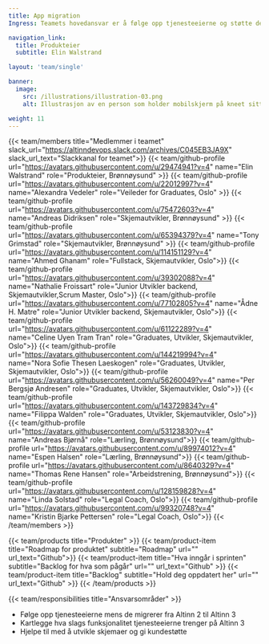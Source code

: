 ```yaml
---
title: App migration
Ingress: Teamets hovedansvar er å følge opp tjenesteeierne og støtte dem under migreringen til Altinn 3. 

navigation_link:
  title: Produkteier
  subtitle: Elin Walstrand

layout: 'team/single'

banner:
  image:
    src: /illustrations/illustration-03.png
    alt: Illustrasjon av en person som holder mobilskjerm på kneet sitt

weight: 11
---
```


{{< team/members title="Medlemmer i teamet" slack_url="https://altinndevops.slack.com/archives/C045EB3JA9X" slack_url_text="Slackkanal for teamet">}}
{{< team/github-profile url="https://avatars.githubusercontent.com/u/29474941?v=4" name="Elin Walstrand" role="Produkteier, Brønnøysund" >}}
{{< team/github-profile url="https://avatars.githubusercontent.com/u/22012997?v=4" name="Alexandra Vedeler" role="Veileder for Graduates, Oslo" >}}
{{< team/github-profile url="https://avatars.githubusercontent.com/u/75472603?v=4" name="Andreas Didriksen" role="Skjemautvikler, Brønnøysund" >}}
{{< team/github-profile url="https://avatars.githubusercontent.com/u/65394379?v=4" name="Tony Grimstad" role="Skjemautvikler, Brønnøysund" >}}
{{< team/github-profile url="https://avatars.githubusercontent.com/u/114151129?v=4" name="Ahmed Ghanam" role="Fullstack, Skjemautvikler, Oslo">}}
{{< team/github-profile url="https://avatars.githubusercontent.com/u/39302088?v=4" name="Nathalie Froissart" role="Junior Utvikler backend, Skjemautvikler,Scrum Master,  Oslo">}}
{{< team/github-profile url="https://avatars.githubusercontent.com/u/77102805?v=4" name="Ådne H. Matre" role="Junior Utvikler backend, Skjemautvikler, Oslo">}}
{{< team/github-profile url="https://avatars.githubusercontent.com/u/61122289?v=4" name="Celine Uyen Tram Tran" role="Graduates, Utvikler, Skjemautvikler, Oslo">}}
{{< team/github-profile url="https://avatars.githubusercontent.com/u/144219994?v=4" name="Nora Sofie Thesen Laeskogen" role="Graduates, Utvikler, Skjemautvikler, Oslo">}}
{{< team/github-profile url="https://avatars.githubusercontent.com/u/56260049?v=4" name="Per Bergsjø Andresen" role="Graduates, Utvikler, Skjemautvikler, Oslo">}}
{{< team/github-profile url="https://avatars.githubusercontent.com/u/143729834?v=4" name="Filippa Walden" role="Graduates, Utvikler, Skjemautvikler, Oslo">}}
{{< team/github-profile url="https://avatars.githubusercontent.com/u/53123830?v=4" name="Andreas Bjørnå" role="Lærling, Brønnøysund">}}
{{< team/github-profile url="https://avatars.githubusercontent.com/u/89974012?v=4" name="Espen Halsen" role="Lærling, Brønnøysund">}}
{{< team/github-profile url="https://avatars.githubusercontent.com/u/8640329?v=4" name="Thomas Rene Hansen" role="Arbeidstrening, Brønnøysund">}}
{{< team/github-profile url="https://avatars.githubusercontent.com/u/128159828?v=4" name="Linda Solstad" role="Legal Coach, Oslo">}}
{{< team/github-profile url="https://avatars.githubusercontent.com/u/99320748?v=4" name="Kristin Bjarke Pettersen" role="Legal Coach, Oslo">}}
{{< /team/members >}}

{{< team/products title="Produkter" >}}
{{< team/product-item title="Roadmap for produktet" subtitle="Roadmap" url="" url_text="Github">}}
{{< team/product-item title="Hva inngår i sprinten" subtitle="Backlog for hva som pågår" url="" url_text="Github" >}}
{{< team/product-item title="Backlog" subtitle="Hold deg oppdatert her" url="" url_text="Github" >}}
{{< /team/products >}}

{{< team/responsibilities title="Ansvarsområder" >}}

- Følge opp tjenesteeierne mens de migrerer fra Altinn 2 til Altinn 3
- Kartlegge hva slags funksjonalitet tjenesteeierne trenger på Altinn 3
- Hjelpe til med å utvikle skjemaer og gi kundestøtte

